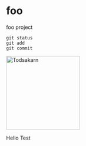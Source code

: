 # foo
foo project

```
git status
git add
git commit
```
<img src="https://octodex.github.com/images/yaktocat.png" alt="Todsakarn" style="width: 200px;">

Hello Test
